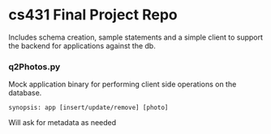 # cs431 Final Project Repo
Includes schema creation, sample statements and a simple client to support the backend for applications against the db.

### q2Photos.py
Mock application binary for performing client side operations on the database.

```
synopsis: app [insert/update/remove] [photo]
```
Will ask for metadata as needed
